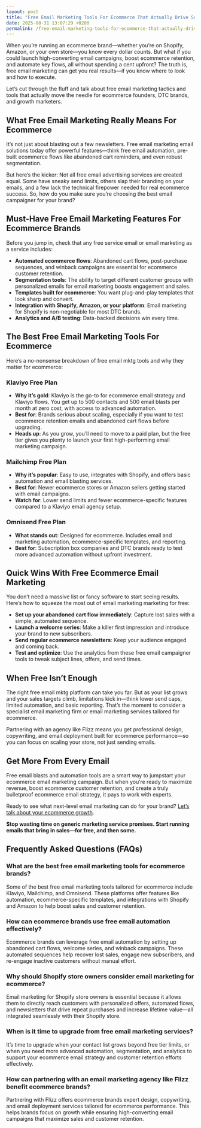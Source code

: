 ```yaml
---
layout: post
title: "Free Email Marketing Tools For Ecommerce That Actually Drive Sales"
date: 2025-08-31 13:07:29 +0200
permalink: /free-email-marketing-tools-for-ecommerce-that-actually-drive-sales/
---
```

When you’re running an ecommerce brand—whether you’re on Shopify, Amazon, or your own store—you know every dollar counts. But what if you could launch high-converting email campaigns, boost ecommerce retention, and automate key flows, all without spending a cent upfront? The truth is, free email marketing can get you real results—if you know where to look and how to execute.

Let’s cut through the fluff and talk about free email marketing tactics and tools that actually move the needle for ecommerce founders, DTC brands, and growth marketers.

## What Free Email Marketing Really Means For Ecommerce

It’s not just about blasting out a few newsletters. Free email marketing email solutions today offer powerful features—think free email automation, pre-built ecommerce flows like abandoned cart reminders, and even robust segmentation.

But here’s the kicker: Not all free email advertising services are created equal. Some have sneaky send limits, others slap their branding on your emails, and a few lack the technical firepower needed for real ecommerce success. So, how do you make sure you’re choosing the best email campaigner for your brand?

## Must-Have Free Email Marketing Features For Ecommerce Brands

Before you jump in, check that any free service email or email marketing as a service includes:

- **Automated ecommerce flows**: Abandoned cart flows, post-purchase sequences, and winback campaigns are essential for ecommerce customer retention.
- **Segmentation tools**: The ability to target different customer groups with personalized emails for email marketing boosts engagement and sales.
- **Templates built for ecommerce**: You want plug-and-play templates that look sharp and convert.
- **Integration with Shopify, Amazon, or your platform**: Email marketing for Shopify is non-negotiable for most DTC brands.
- **Analytics and A/B testing**: Data-backed decisions win every time.

## The Best Free Email Marketing Tools For Ecommerce

Here’s a no-nonsense breakdown of free email mktg tools and why they matter for ecommerce:

### Klaviyo Free Plan

- **Why it’s gold**: Klaviyo is the go-to for ecommerce email strategy and Klaviyo flows. You get up to 500 contacts and 500 email blasts per month at zero cost, with access to advanced automation.
- **Best for**: Brands serious about scaling, especially if you want to test ecommerce retention emails and abandoned cart flows before upgrading.
- **Heads up**: As you grow, you’ll need to move to a paid plan, but the free tier gives you plenty to launch your first high-performing email marketing campaign.

### Mailchimp Free Plan

- **Why it’s popular**: Easy to use, integrates with Shopify, and offers basic automation and email blasting services.
- **Best for**: Newer ecommerce stores or Amazon sellers getting started with email campaigns.
- **Watch for**: Lower send limits and fewer ecommerce-specific features compared to a Klaviyo email agency setup.

### Omnisend Free Plan

- **What stands out**: Designed for ecommerce. Includes email and marketing automation, ecommerce-specific templates, and reporting.
- **Best for**: Subscription box companies and DTC brands ready to test more advanced automation without upfront investment.

## Quick Wins With Free Ecommerce Email Marketing

You don’t need a massive list or fancy software to start seeing results. Here’s how to squeeze the most out of email marketing marketing for free:

- **Set up your abandoned cart flow immediately**: Capture lost sales with a simple, automated sequence.
- **Launch a welcome series**: Make a killer first impression and introduce your brand to new subscribers.
- **Send regular ecommerce newsletters**: Keep your audience engaged and coming back.
- **Test and optimize**: Use the analytics from these free email campaigner tools to tweak subject lines, offers, and send times.

## When Free Isn’t Enough

The right free email mktg platform can take you far. But as your list grows and your sales targets climb, limitations kick in—think lower send caps, limited automation, and basic reporting. That’s the moment to consider a specialist email marketing firm or email marketing services tailored for ecommerce.

Partnering with an agency like Flizz means you get professional design, copywriting, and email deployment built for ecommerce performance—so you can focus on scaling your store, not just sending emails.

## Get More From Every Email

Free email blasts and automation tools are a smart way to jumpstart your ecommerce email marketing campaign. But when you’re ready to maximize revenue, boost ecommerce customer retention, and create a truly bulletproof ecommerce email strategy, it pays to work with experts.

Ready to see what next-level email marketing can do for your brand? [Let’s talk about your ecommerce growth](https://flizzgrowth.com/email).

**Stop wasting time on generic marketing service promises. Start running emails that bring in sales—for free, and then some.**

## Frequently Asked Questions (FAQs)

### What are the best free email marketing tools for ecommerce brands?

Some of the best free email marketing tools tailored for ecommerce include Klaviyo, Mailchimp, and Omnisend. These platforms offer features like automation, ecommerce-specific templates, and integrations with Shopify and Amazon to help boost sales and customer retention.

### How can ecommerce brands use free email automation effectively?

Ecommerce brands can leverage free email automation by setting up abandoned cart flows, welcome series, and winback campaigns. These automated sequences help recover lost sales, engage new subscribers, and re-engage inactive customers without manual effort.

### Why should Shopify store owners consider email marketing for ecommerce?

Email marketing for Shopify store owners is essential because it allows them to directly reach customers with personalized offers, automated flows, and newsletters that drive repeat purchases and increase lifetime value—all integrated seamlessly with their Shopify store.

### When is it time to upgrade from free email marketing services?

It’s time to upgrade when your contact list grows beyond free tier limits, or when you need more advanced automation, segmentation, and analytics to support your ecommerce email strategy and customer retention efforts effectively.

### How can partnering with an email marketing agency like Flizz benefit ecommerce brands?

Partnering with Flizz offers ecommerce brands expert design, copywriting, and email deployment services tailored for ecommerce performance. This helps brands focus on growth while ensuring high-converting email campaigns that maximize sales and customer retention.

<script type="application/ld+json">
{
  "@context": "https://schema.org",
  "@type": "BlogPosting",
  "headline": "Free Email Marketing Tools For Ecommerce That Actually Drive Sales",
  "description": "Explore the best free email marketing tools and tactics for ecommerce brands, including automation, ecommerce flows, and integrations to boost sales and customer retention.",
  "author": {
    "@type": "Person",
    "name": "Flizz"
  },
  "publisher": {
    "@type": "Person",
    "name": "Flizz"
  },
  "mainEntityOfPage": {
    "@type": "WebPage",
    "@id": "https://flizzgrowth.com/email"
  },
  "datePublished": "2024-06-01",
  "dateModified": "2024-06-01"
}
</script>

<script type="application/ld+json">
{
  "@context": "https://schema.org",
  "@type": "FAQPage",
  "mainEntity": [
    {
      "@type": "Question",
      "name": "What are the best free email marketing tools for ecommerce brands?",
      "acceptedAnswer": {
        "@type": "Answer",
        "text": "Some of the best free email marketing tools tailored for ecommerce include Klaviyo, Mailchimp, and Omnisend. These platforms offer features like automation, ecommerce-specific templates, and integrations with Shopify and Amazon to help boost sales and customer retention."
      }
    },
    {
      "@type": "Question",
      "name": "How can ecommerce brands use free email automation effectively?",
      "acceptedAnswer": {
        "@type": "Answer",
        "text": "Ecommerce brands can leverage free email automation by setting up abandoned cart flows, welcome series, and winback campaigns. These automated sequences help recover lost sales, engage new subscribers, and re-engage inactive customers without manual effort."
      }
    },
    {
      "@type": "Question",
      "name": "Why should Shopify store owners consider email marketing for ecommerce?",
      "acceptedAnswer": {
        "@type": "Answer",
        "text": "Email marketing for Shopify store owners is essential because it allows them to directly reach customers with personalized offers, automated flows, and newsletters that drive repeat purchases and increase lifetime value—all integrated seamlessly with their Shopify store."
      }
    },
    {
      "@type": "Question",
      "name": "When is it time to upgrade from free email marketing services?",
      "acceptedAnswer": {
        "@type": "Answer",
        "text": "It’s time to upgrade when your contact list grows beyond free tier limits, or when you need more advanced automation, segmentation, and analytics to support your ecommerce email strategy and customer retention efforts effectively."
      }
    },
    {
      "@type": "Question",
      "name": "How can partnering with an email marketing agency like Flizz benefit ecommerce brands?",
      "acceptedAnswer": {
        "@type": "Answer",
        "text": "Partnering with Flizz offers ecommerce brands expert design, copywriting, and email deployment services tailored for ecommerce performance. This helps brands focus on growth while ensuring high-converting email campaigns that maximize sales and customer retention."
      }
    }
  ]
}
</script>